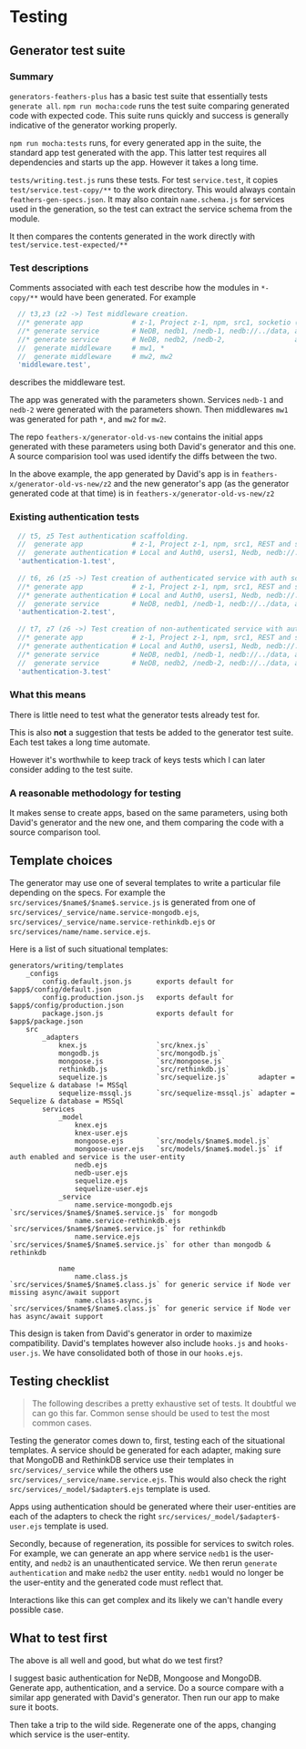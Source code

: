 # Testing

## Generator test suite

### Summary

`generators-feathers-plus` has a basic test suite that essentially tests `generate all`.
`npm run mocha:code` runs the test suite comparing generated code with expected code.
This suite runs quickly and success is generally indicative of the generator working properly.

`npm run mocha:tests` runs, for every generated app in the suite, the standard app test generated with the app.
This latter test requires all dependencies and starts up the app.
However it takes a long time.

`tests/writing.test.js` runs these tests. For test `service.test`,
it copies `test/service.test-copy/**` to the work directory.
This would always contain `feathers-gen-specs.json`.
It may also contain `name.schema.js` for services used in the generation,
so the test can extract the service schema from the module.

It then compares the contents generated in the work directly with `test/service.test-expected/**`
 
### Test descriptions
 
Comments associated with each test describe how the modules in `*-copy/**` would have been generated.
For example
```js
  // t3,z3 (z2 ->) Test middleware creation.
  //* generate app            # z-1, Project z-1, npm, src1, socketio (only)
  //* generate service        # NeDB, nedb1, /nedb-1, nedb://../data, auth N, graphql Y
  //* generate service        # NeDB, nedb2, /nedb-2,                 auth N, graphql Y
  //  generate middleware     # mw1, *
  //  generate middleware     # mw2, mw2
  'middleware.test',
```
describes the middleware test.

The app was generated with the parameters shown.
Services `nedb-1` and `nedb-2` were generated with the parameters shown.
Then middlewares `mw1` was generated for path `*`, and `mw2` for `mw2`.

The repo `feathers-x/generator-old-vs-new` contains the initial apps generated with these parameters
using both David's generator and this one.
A source comparision tool was used identify the diffs between the two.

In the above example, the app generated by David's app is in `feathers-x/generator-old-vs-new/z2`
and the new generator's app (as the generator generated code at that time) is in `feathers-x/generator-old-vs-new/z2`

### Existing authentication tests

```js
  // t5, z5 Test authentication scaffolding.
  //  generate app            # z-1, Project z-1, npm, src1, REST and socketio
  //  generate authentication # Local and Auth0, users1, Nedb, nedb://../data, graphql Y
  'authentication-1.test',
  
  // t6, z6 (z5 ->) Test creation of authenticated service with auth scaffolding.
  //* generate app            # z-1, Project z-1, npm, src1, REST and socketio
  //* generate authentication # Local and Auth0, users1, Nedb, nedb://../data, graphql Y
  //  generate service        # NeDB, nedb1, /nedb-1, nedb://../data, auth Y, graphql Y
  'authentication-2.test',
  
  // t7, z7 (z6 ->) Test creation of non-authenticated service with auth scaffolding.
  //* generate app            # z-1, Project z-1, npm, src1, REST and socketio
  //* generate authentication # Local and Auth0, users1, Nedb, nedb://../data, graphql Y
  //* generate service        # NeDB, nedb1, /nedb-1, nedb://../data, auth Y, graphql Y
  //  generate service        # NeDB, nedb2, /nedb-2, nedb://../data, auth >> N <<, graphql Y
  'authentication-3.test'
```

### What this means

There is little need to test what the generator tests already test for.

This is also **not** a suggestion that tests be added to the generator test suite.
Each test takes a long time automate.

However it's worthwhile to keep track of keys tests which I can later consider adding to the test suite.

### A reasonable methodology for testing

It makes sense to create apps, based on the same parameters, using both David's generator and the new one,
and them comparing the code with a source comparison tool.

## Template choices

The generator may use one of several templates to write a particular file depending on the specs.
For example the `src/services/$name$/$name$.service.js` is generated from one of
`src/services/_service/name.service-mongodb.ejs`,
 `src/services/_service/name.service-rethinkdb.ejs` or `src/services/name/name.service.ejs`.

Here is a list of such situational templates:
```text
generators/writing/templates
    _configs
        config.default.json.js      exports default for $app$/config/default.json
        config.production.json.js   exports default for $app$/config/production.json
        package.json.js             exports default for $app$/package.json
    src
        _adapters
            knex.js                 `src/knex.js`
            mongodb.js              `src/mongodb.js`    
            mongoose.js             `src/mongoose.js`
            rethinkdb.js            `src/rethinkdb.js`
            sequelize.js            `src/sequelize.js`       adapter = Sequelize & database != MSSql 
            sequelize-mssql.js      `src/sequelize-mssql.js` adapter = Sequelize & database = MSSql 
        services
            _model
                knex.ejs
                knex-user.ejs
                mongoose.ejs        `src/models/$name$.model.js` 
                mongoose-user.ejs   `src/models/$name$.model.js` if auth enabled and service is the user-entity
                nedb.ejs
                nedb-user.ejs
                sequelize.ejs
                sequelize-user.ejs
            _service
                name.service-mongodb.ejs    `src/services/$name$/$name$.service.js` for mongodb
                name.service-rethinkdb.ejs  `src/services/$name$/$name$.service.js` for rethinkdb
                name.service.ejs            `src/services/$name$/$name$.service.js` for other than mongodb & rethinkdb

            name
                name.class.js       `src/services/$name$/$name$.class.js` for generic service if Node ver missing async/await support
                name.class-async.js `src/services/$name$/$name$.class.js` for generic service if Node ver has async/await support
```

This design is taken from David's generator in order to maximize compatibility.
David's templates however also include `hooks.js` and `hooks-user.js`.
We have consolidated both of those in our `hooks.ejs`.

## Testing checklist

> The following describes a pretty exhaustive set of tests. It doubtful we can go this far. Common sense should be used to test the most common cases.

Testing the generator comes down to, first, testing each of the situational templates.
A service should be generated for each adapter,
making sure that MongoDB and RethinkDB service use their templates in `src/services/_service`
while the others use `src/services/_service/name.service.ejs`.
This would also check the right `src/services/_model/$adapter$.ejs` template is used.

Apps using authentication should be generated where their user-entities are each of the adapters
to check the right `src/services/_model/$adapter$-user.ejs` template is used.

Secondly, because of regeneration, its possible for services to switch roles.
For example, we can generate an app where service `nedb1` is the user-entity,
and `nedb2` is an unauthenticated service.
We then rerun `generate authentication` and make `nedb2` the user entity.
`nedb1` would no longer be the user-entity and the generated code must reflect that.

Interactions like this can get complex and its likely we can't handle every possible case.

## What to test first

The above is all well and good, but what do we test first?

I suggest basic authentication for NeDB, Mongoose and MongoDB.
Generate app, authentication, and a service.
Do a source compare with a similar app generated with David's generator.
Then run our app to make sure it boots.

Then take a trip to the wild side.
Regenerate one of the apps, changing which service is the user-entity.     
